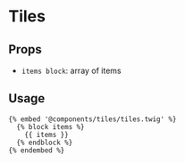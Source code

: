 # Tiles

## Props

- `items block`: array of items

## Usage

```twig
{% embed '@components/tiles/tiles.twig' %}
  {% block items %}
    {{ items }}
  {% endblock %}
{% endembed %}
```
